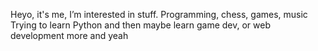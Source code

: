Heyo, it's me,
I’m interested in stuff. Programming, chess, games, music
Trying to learn Python and then maybe learn game dev, or web development more
and yeah

<!---
MochaWaffle/MochaWaffle is a ✨ special ✨ repository because its `README.md` (this file) appears on your GitHub profile.
You can click the Preview link to take a look at your changes. (I'm keeping this, too lazy to edit)

--->
